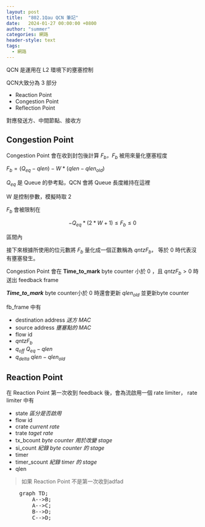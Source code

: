```yaml
---
layout: post
title:  "802.1Qau QCN 筆記"
date:   2024-01-27 00:00:00 +0800
author: "summer"
categories: 網路
header-style: text
tags:
  - 網路
---
```


QCN 是運用在 L2 環境下的壅塞控制

QCN大致分為 3 部分

* Reaction Point
* Congestion Point
* Reflection Point

對應發送方、中間節點、接收方

## Congestion Point

Congestion Point 會在收到封包後計算 $F_b$，$F_b$ 被用來量化壅塞程度

$F_b = (Q_{eq} - q{len}) - W * (q{len} - q{len}_{old})$

$Q_{eq}$ 是 Queue 的參考點，QCN 會將 Queue 長度維持在這裡

W 是控制參數，模擬時取 2

$F_b$ 會被限制在

$$-Q_{eq}*(2*W+1) \le F_b \le 0$$

區間內

接下來根據所使用的位元數將 $F_b$ 量化成一個正數稱為 $qntz{F_b}$，
等於 0 時代表沒有壅塞發生。

Congestion Point 會在 **Time_to_mark** byte counter 小於 0 ，且 $qntz{F_b} > 0$ 時送出 feedback frame

***Time_to_mark*** byte counter小於 0 時還會更新 $q{len}_{old}$ 並更新byte counter

fb_frame 中有

* destination address *送方 MAC*
* source address *壅塞點的 MAC*
* flow id
* $qntz{F_b}$
* $q_{off}$ *$Q_{eq} - q{len}$*
* $q_{delta}$ *$q{len} - q{len}_{old}$*

## Reaction Point

在 Reaction Point 第一次收到 feedback 後，會為流啟用一個 rate limiter，
rate limiter 中有

* state *區分是否啟用*
* flow id
* crate *current rate*
* trate *taget rate*
* tx_bcount *byte counter 用於改變 stage*
* si_count *紀錄 byte counter 的 stage*
* timer
* timer_scount *紀錄 timer 的 stage*
* qlen

> 如果 Reaction Point 不是第一次收到adfad

<pre class="mermaid">
    graph TD;
        A-->B;
        A-->C;
        B-->D;
        C-->D;
</pre>
